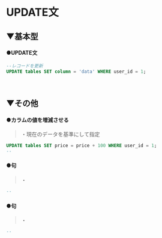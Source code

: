 # UPDATE文

## ▼基本型
#### ●UPDATE文
```sql
--レコードを更新
UPDATE tables SET column = 'data' WHERE user_id = 1;
```
<br>

## ▼その他
#### ●カラムの値を増減させる
>・現在のデータを基準にして指定
```sql
UPDATE tables SET price = price + 100 WHERE user_id = 1;
--

```

#### ●句
>・
```sql
--

```

#### ●句
>・
```sql
--

```

